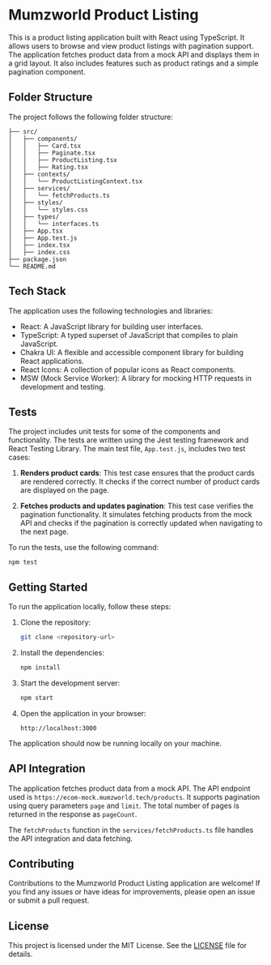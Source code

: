 # Mumzworld Product Listing

This is a product listing application built with React using TypeScript. It allows users to browse and view product listings with pagination support. The application fetches product data from a mock API and displays them in a grid layout. It also includes features such as product ratings and a simple pagination component.

## Folder Structure

The project follows the following folder structure:

```
├── src/
│   ├── components/
│   │   ├── Card.tsx
│   │   ├── Paginate.tsx
│   │   ├── ProductListing.tsx
│   │   ├── Rating.tsx
│   ├── contexts/
│   │   └── ProductListingContext.tsx
│   ├── services/
│   │   └── fetchProducts.ts
│   ├── styles/
│   │   └── styles.css
│   ├── types/
│   │   └── interfaces.ts
│   ├── App.tsx
│   ├── App.test.js
│   ├── index.tsx
│   ├── index.css
├── package.json
└── README.md
```

## Tech Stack

The application uses the following technologies and libraries:

- React: A JavaScript library for building user interfaces.
- TypeScript: A typed superset of JavaScript that compiles to plain JavaScript.
- Chakra UI: A flexible and accessible component library for building React applications.
- React Icons: A collection of popular icons as React components.
- MSW (Mock Service Worker): A library for mocking HTTP requests in development and testing.

## Tests

The project includes unit tests for some of the components and functionality. The tests are written using the Jest testing framework and React Testing Library. The main test file, `App.test.js`, includes two test cases:

1. **Renders product cards**: This test case ensures that the product cards are rendered correctly. It checks if the correct number of product cards are displayed on the page.

2. **Fetches products and updates pagination**: This test case verifies the pagination functionality. It simulates fetching products from the mock API and checks if the pagination is correctly updated when navigating to the next page.

To run the tests, use the following command:

```
npm test
```

## Getting Started

To run the application locally, follow these steps:

1. Clone the repository:

   ```bash
   git clone <repository-url>
   ```

2. Install the dependencies:

   ```bash
   npm install
   ```

3. Start the development server:

   ```bash
   npm start
   ```

4. Open the application in your browser:

   ```
   http://localhost:3000
   ```

The application should now be running locally on your machine.

## API Integration

The application fetches product data from a mock API. The API endpoint used is `https://ecom-mock.mumzworld.tech/products`. It supports pagination using query parameters `page` and `limit`. The total number of pages is returned in the response as `pageCount`.

The `fetchProducts` function in the `services/fetchProducts.ts` file handles the API integration and data fetching.

## Contributing

Contributions to the Mumzworld Product Listing application are welcome! If you find any issues or have ideas for improvements, please open an issue or submit a pull request.

## License

This project is licensed under the MIT License. See the [LICENSE](LICENSE) file for details.